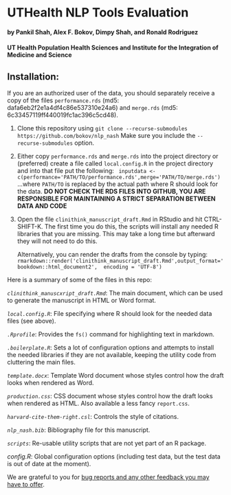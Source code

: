 # UTHealth NLP Tools Evaluation
#### by Pankil Shah, Alex F. Bokov, Dimpy Shah, and Ronald Rodriguez
#### UT Health Population Health Sciences and Institute for the Integration of Medicine and Science

## Installation:

If you are an authorized user of the data, you should separately receive a copy
of the files `performance.rds` (md5: dafa6eb2f2e1a4df4c86e537310e24a6) and 
`merge.rds` (md5: 6c33457119ff440019fc1ac396c5cd48).

1. Clone this repository using 
   `git clone --recurse-submodules https://github.com/bokov/nlp_nash`
   Make sure you include the `--recurse-submodules` option.
   
2. Either copy `performance.rds` and `merge.rds` into the project directory or 
   (preferred) create a file called `local.config.R` in the project directory 
   and into that file put the following: 
   ` inputdata <- c(performance='PATH/TO/performance.rds',merge='PATH/TO/merge.rds')`
   ...where `PATH/TO` is replaced by the actual path where R should look for the 
   data. __DO NOT CHECK THE RDS FILES INTO GITHUB, YOU ARE RESPONSIBLE FOR
   MAINTAINING A STRICT SEPARATION BETWEEN DATA AND CODE__

3. Open the file `clinithink_manuscript_draft.Rmd` in  RStudio and 
   hit CTRL-SHIFT-K. The first time you do this, the scripts will install any
   needed R libraries that you are missing. This may take a long time but 
   afterward they will not need to do this.
   
   Alternatively, you can render the drafts from the console by typing:
   `rmarkdown::render('clinithink_manuscript_draft.Rmd',output_format='bookdown::html_document2',  encoding = 'UTF-8')`
   

Here is a summary of some of the files in this repo:

*`clinithink_manuscxript_draft.Rmd`*: The main document, which can be used to
generate the manuscript in HTML or Word format.

*`local.config.R`*: File specifying where R should look for the needed data 
files (see above).

*`.Rprofile`*: Provides the `fs()` command for highlighting text in markdown.

*`.boilerplate.R`*: Sets a lot of configuration options and attempts to install
the needed libraries if they are not available, keeping the utility code from
cluttering the main files.

*`template.docx`*: Template Word document whose styles control how the draft 
looks when rendered as Word.

*`production.css`*: CSS document whose styles control how the draft looks when 
rendered as HTML. Also available a less fancy `report.css`.

*`harvard-cite-them-right.csl`*: Controls the style of citations.

*`nlp_nash.bib`*: Bibliography file for this manuscript.

*`scripts`*: Re-usable utility scripts that are not yet part of an R package.

*config.R*: Global configuration options (including test data, but the test 
data is out of date at the moment).

We are grateful to you for [bug reports and any other feedback you may have to offer](https://github.com/bokov/nlp_nash/issues).


